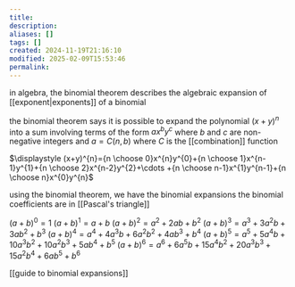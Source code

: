 ```yaml
---
title: 
description: 
aliases: []
tags: []
created: 2024-11-19T21:16:10
modified: 2025-02-09T15:53:46
permalink:
---
```


in algebra, the binomial theorem describes the algebraic expansion of [[exponent|exponents]] of a binomial

the binomial theorem says it is possible to expand the polynomial $(x+y)^n$ into a sum involving terms of the form $ax^by^c$ where $b$ and $c$ are non-negative integers and $a=C(n,b)$ where $C$ is the [[combination]] function

$\displaystyle (x+y)^{n}={n \choose 0}x^{n}y^{0}+{n \choose 1}x^{n-1}y^{1}+{n \choose 2}x^{n-2}y^{2}+\cdots +{n \choose n-1}x^{1}y^{n-1}+{n \choose n}x^{0}y^{n}$

using the binomial theorem, we have the binomial expansions
the binomial coefficients are in [[Pascal's triangle]]

$(a+b)^0=1$
$(a+b)^1=a+b$
$(a+b)^2=a^2+2ab+b^2$
$(a+b)^3=a^3+3a^2b+3ab^2+b^3$
$(a+b)^4=a^4+4a^3b+6a^2b^2+4ab^3+b^4$
$(a+b)^5=a^5+5a^4b+10a^3b^2+10a^2b^3+5ab^4+b^5$
$(a+b)^6=a^6+6a^5b+15a^4b^2+20a^3b^3+15a^2b^4+6ab^5+b^6$

[[guide to binomial expansions]]
